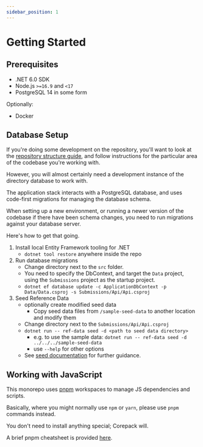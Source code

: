 ```yaml
---
sidebar_position: 1
---
```


# Getting Started

## Prerequisites

- .NET 6.0 SDK
- Node.js `>=16.9` and `<17`
- PostgreSQL 14 in some form

Optionally:

- Docker

## Database Setup

If you're doing some development on the repository, you'll want to look at the [repository structure guide](structure), and follow instructions for the particular area of the codebase you're working with.

However, you will almost certainly need a development instance of the directory database to work with.

The application stack interacts with a PostgreSQL database, and uses code-first migrations for managing the database schema.

When setting up a new environment, or running a newer version of the codebase if there have been schema changes, you need to run migrations against your database server.

Here's how to get that going.

1. Install local Entity Framework tooling for .NET
   - `dotnet tool restore` anywhere inside the repo
1. Run database migrations
   - Change directory next to the `src` folder.
   - You need to specify the DbContext, and target the `Data` project, using the `Submissions` project as the startup project.
   - `dotnet ef database update -c ApplicationDbContext -p Data/Data.csproj -s Submissions/Api/Api.csproj`
1. Seed Reference Data
   - optionally create modified seed data
       - Copy seed data files from `/sample-seed-data` to another location and modify them
   - Change directory next to the `Submissions/Api/Api.csproj`
   - `dotnet run -- ref-data seed -d <path to seed data directory>`
       - e.g. to use the sample data: `dotnet run -- ref-data seed -d ../../../sample-seed-data`
       - use `--help` for other options
   - See [seed documentation](/dev/cli/ref-data#seed) for further guidance.

## Working with JavaScript

This monorepo uses [pnpm](https://pnpm.io) workspaces to manage JS dependencies and scripts.

Basically, where you might normally use `npm` or `yarn`, please use `pnpm` commands instead.

You don't need to install anything special; Corepack will.

A brief pnpm cheatsheet is provided [here](pnpm-cheatsheet).
